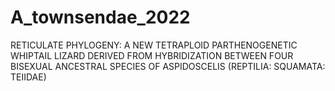 # A_townsendae_2022
RETICULATE PHYLOGENY: A NEW TETRAPLOID PARTHENOGENETIC WHIPTAIL LIZARD DERIVED FROM HYBRIDIZATION BETWEEN FOUR BISEXUAL ANCESTRAL SPECIES OF ASPIDOSCELIS (REPTILIA: SQUAMATA: TEIIDAE)
